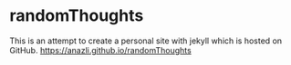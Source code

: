 # randomThoughts
This is an attempt to create a personal site with jekyll which is hosted on GitHub.
https://anazli.github.io/randomThoughts
